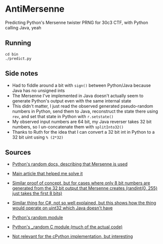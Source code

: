 AntiMersenne
============

Predicting Python's Mersenne twister PRNG for 30c3 CTF, with Python calling Java, yeah


Running
-------

```
cd bin
./predict.py
```

Side notes
----------

* Had to fiddle around a bit with `sign()` between Python/Java because Java has no unsigned ints
* The Mersenne I've implemented in Java doesn't actually seem to generate Python's output even with the same internal state
* This didn't matter, I just read the observed generated pseudo-random numbers in Python, send them to Java, reconstruct the state there using `rev`, and set that state in Python with `r.setstate()`
* My observed input numbers are 64 bit, my Java reverser takes 32 bit numbers, so I un-concatenate them with `splitInto32()`
* Thanks to Ruth for the idea that I can convert a 32 bit int in Python to a 32 bit uint using `% (2*32)`


Sources
-------

* [Python's random docs, describing that Mersenne is used](http://docs.python.org/2/library/random.html)

* [Main article that helped me solve it](http://jazzy.id.au/default/2010/09/22/cracking_random_number_generators_part_3.html)
* [Similar proof of concept, but for cases where only 8 bit numbers are generated from the 32 bit output that Mersenne creates (randint(0, 255) just takes the first 8 bits)](https://spideroak.com/blog/20121205114003-exploit-information-leaks-in-random-numbers-from-python-ruby-and-php)
* [Similar thing for C#, not so well explained, but this shows how the thing would operate on uint32 which Java doesn't have](http://b10l.com/?p=24)

* [Python's random module](https://github.com/certik/python-2.7/blob/master/Lib/random.py)
* [Python's _random C module (much of the actual code)](https://github.com/certik/python-2.7/blob/master/Modules/_randommodule.c)

* [Not relevant for the cPython implementation, but interesting](http://code.activestate.com/recipes/578056-mersenne-twister/)
